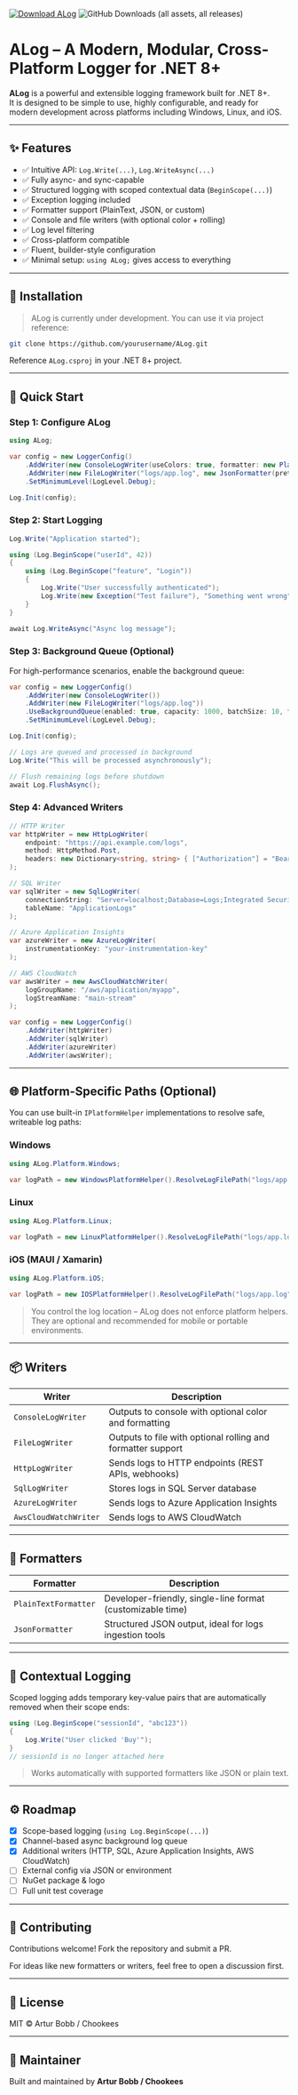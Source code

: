 [![Download ALog](https://a.fsdn.com/con/app/sf-download-button)](https://sourceforge.net/projects/alog/files/latest/download)
![GitHub Downloads (all assets, all releases)](https://img.shields.io/github/downloads/chookees/alog/total)

# ALog – A Modern, Modular, Cross-Platform Logger for .NET 8+

**ALog** is a powerful and extensible logging framework built for .NET 8+.  
It is designed to be simple to use, highly configurable, and ready for modern development across platforms including Windows, Linux, and iOS.

---

## ✨ Features

- ✅ Intuitive API: `Log.Write(...)`, `Log.WriteAsync(...)`
- ✅ Fully async- and sync-capable
- ✅ Structured logging with scoped contextual data (`BeginScope(...)`)
- ✅ Exception logging included
- ✅ Formatter support (PlainText, JSON, or custom)
- ✅ Console and file writers (with optional color + rolling)
- ✅ Log level filtering
- ✅ Cross-platform compatible
- ✅ Fluent, builder-style configuration
- ✅ Minimal setup: `using ALog;` gives access to everything

---

## 🔧 Installation

> ALog is currently under development. You can use it via project reference:

```bash
git clone https://github.com/yourusername/ALog.git
```

Reference `ALog.csproj` in your .NET 8+ project.

---

## 🚀 Quick Start

### Step 1: Configure ALog

```csharp
using ALog;

var config = new LoggerConfig()
    .AddWriter(new ConsoleLogWriter(useColors: true, formatter: new PlainTextFormatter("HH:mm:ss")))
    .AddWriter(new FileLogWriter("logs/app.log", new JsonFormatter(pretty: true), maxFileSizeInBytes: 1_048_576)) // 1 MB
    .SetMinimumLevel(LogLevel.Debug);

Log.Init(config);
```

### Step 2: Start Logging

```csharp
Log.Write("Application started");

using (Log.BeginScope("userId", 42))
{
    using (Log.BeginScope("feature", "Login"))
    {
        Log.Write("User successfully authenticated");
        Log.Write(new Exception("Test failure"), "Something went wrong", LogLevel.Error);
    }
}

await Log.WriteAsync("Async log message");
```

### Step 3: Background Queue (Optional)

For high-performance scenarios, enable the background queue:

```csharp
var config = new LoggerConfig()
    .AddWriter(new ConsoleLogWriter())
    .AddWriter(new FileLogWriter("logs/app.log"))
    .UseBackgroundQueue(enabled: true, capacity: 1000, batchSize: 10, flushInterval: TimeSpan.FromMilliseconds(100))
    .SetMinimumLevel(LogLevel.Debug);

Log.Init(config);

// Logs are queued and processed in background
Log.Write("This will be processed asynchronously");

// Flush remaining logs before shutdown
await Log.FlushAsync();
```

### Step 4: Advanced Writers

```csharp
// HTTP Writer
var httpWriter = new HttpLogWriter(
    endpoint: "https://api.example.com/logs",
    method: HttpMethod.Post,
    headers: new Dictionary<string, string> { ["Authorization"] = "Bearer token" }
);

// SQL Writer
var sqlWriter = new SqlLogWriter(
    connectionString: "Server=localhost;Database=Logs;Integrated Security=true;",
    tableName: "ApplicationLogs"
);

// Azure Application Insights
var azureWriter = new AzureLogWriter(
    instrumentationKey: "your-instrumentation-key"
);

// AWS CloudWatch
var awsWriter = new AwsCloudWatchWriter(
    logGroupName: "/aws/application/myapp",
    logStreamName: "main-stream"
);

var config = new LoggerConfig()
    .AddWriter(httpWriter)
    .AddWriter(sqlWriter)
    .AddWriter(azureWriter)
    .AddWriter(awsWriter);
```

---

## 🌐 Platform-Specific Paths (Optional)

You can use built-in `IPlatformHelper` implementations to resolve safe, writeable log paths:

### Windows

```csharp
using ALog.Platform.Windows;

var logPath = new WindowsPlatformHelper().ResolveLogFilePath("logs/app.log");
```

### Linux

```csharp
using ALog.Platform.Linux;

var logPath = new LinuxPlatformHelper().ResolveLogFilePath("logs/app.log");
```

### iOS (MAUI / Xamarin)

```csharp
using ALog.Platform.iOS;

var logPath = new IOSPlatformHelper().ResolveLogFilePath("logs/app.log");
```

> You control the log location – ALog does not enforce platform helpers. They are optional and recommended for mobile or portable environments.

---

## 📦 Writers

| Writer                | Description                                                |
|-----------------------|------------------------------------------------------------|
| `ConsoleLogWriter`    | Outputs to console with optional color and formatting      |
| `FileLogWriter`       | Outputs to file with optional rolling and formatter support|
| `HttpLogWriter`       | Sends logs to HTTP endpoints (REST APIs, webhooks)         |
| `SqlLogWriter`        | Stores logs in SQL Server database                         |
| `AzureLogWriter`      | Sends logs to Azure Application Insights                   |
| `AwsCloudWatchWriter` | Sends logs to AWS CloudWatch                               |

---

## 🎨 Formatters

| Formatter           | Description                                                |
|---------------------|------------------------------------------------------------|
| `PlainTextFormatter`| Developer-friendly, single-line format (customizable time)|
| `JsonFormatter`     | Structured JSON output, ideal for logs ingestion tools     |

---

## 🧠 Contextual Logging

Scoped logging adds temporary key-value pairs that are automatically removed when their scope ends:

```csharp
using (Log.BeginScope("sessionId", "abc123"))
{
    Log.Write("User clicked 'Buy'");
}
// sessionId is no longer attached here
```

> Works automatically with supported formatters like JSON or plain text.

---

## ⚙️ Roadmap

- [x] Scope-based logging (`using Log.BeginScope(...)`)
- [x] Channel-based async background log queue
- [x] Additional writers (HTTP, SQL, Azure Application Insights, AWS CloudWatch)
- [ ] External config via JSON or environment
- [ ] NuGet package & logo
- [ ] Full unit test coverage

---

## 🤝 Contributing

Contributions welcome! Fork the repository and submit a PR.

For ideas like new formatters or writers, feel free to open a discussion first.

---

## 📄 License

MIT © Artur Bobb / Chookees

---

## 👤 Maintainer

Built and maintained by **Artur Bobb / Chookees**  
